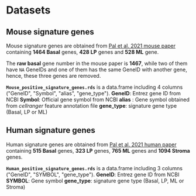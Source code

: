 # Datasets

## Mouse signature genes
Mouse signature genes are obtained from [Pal et al. 2021 mouse paper](https://breast-cancer-research.biomedcentral.com/articles/10.1186/s13058-021-01445-4) containing **1464 Basal** genes, **428 LP** genes and **528 ML** gene. 

The **raw basal** gene number in the mouse paper is **1467**, while two of them have ```NA``` GeneIDs and one of them has the same GeneID with another gene, hence, these three genes are removed.
       
**```Mouse_positive_signature_genes.rds```** is a data.frame including 4 columns ("GeneID", "Symbol", "alias", "gene_type").
**GeneID**: Entrez gene ID from NCBI
**Symbol**: Official gene symbol from NCBI
**alias** : Gene symbol obtained from _cellranger_ feature annotation file
**gene_type**: signature gene type (Basal, LP or ML)


## Human signature genes
Human signature genes are obtained from [Pal et al. 2021 human paper](https://doi.org/10.15252/embj.2020107333) containing **515 Basal** genes, **323 LP** genes, **765 ML** genes and **1094 Stroma** genes.

**```Human_positive_signature_genes.rds```** is a data.frame including 3 columns ("GeneID", "SYMBOL", "gene_type").
**GeneID**: Entrez gene ID from NCBI
**SYMBOL**: Gene symbol
**gene_type**: signature gene type (Basal, LP, ML or Stroma)
